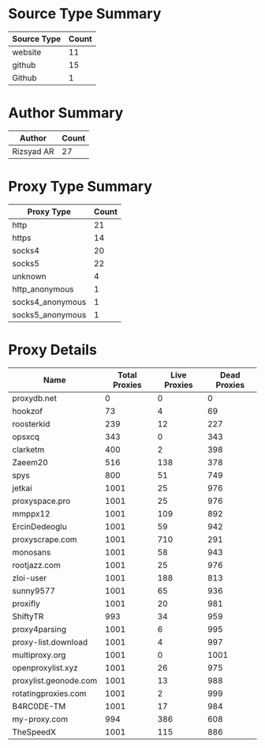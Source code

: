 # Source Type Summary

| Source Type | Count |
|-------------|-------|
| website | 11 |
| github | 15 |
| Github | 1 |


# Author Summary

| Author | Count |
|--------|-------|
| Rizsyad AR | 27 |


# Proxy Type Summary

| Proxy Type | Count |
|------------|-------|
| http | 21 |
| https | 14 |
| socks4 | 20 |
| socks5 | 22 |
| unknown | 4 |
| http_anonymous | 1 |
| socks4_anonymous | 1 |
| socks5_anonymous | 1 |


# Proxy Details

| Name | Total Proxies | Live Proxies | Dead Proxies |
|------|---------------|--------------|---------------|
| proxydb.net | 0 | 0 | 0 |
| hookzof | 73 | 4 | 69 |
| roosterkid | 239 | 12 | 227 |
| opsxcq | 343 | 0 | 343 |
| clarketm | 400 | 2 | 398 |
| Zaeem20 | 516 | 138 | 378 |
| spys | 800 | 51 | 749 |
| jetkai | 1001 | 25 | 976 |
| proxyspace.pro | 1001 | 25 | 976 |
| mmppx12 | 1001 | 109 | 892 |
| ErcinDedeoglu | 1001 | 59 | 942 |
| proxyscrape.com | 1001 | 710 | 291 |
| monosans | 1001 | 58 | 943 |
| rootjazz.com | 1001 | 25 | 976 |
| zloi-user | 1001 | 188 | 813 |
| sunny9577 | 1001 | 65 | 936 |
| proxifly | 1001 | 20 | 981 |
| ShiftyTR | 993 | 34 | 959 |
| proxy4parsing | 1001 | 6 | 995 |
| proxy-list.download | 1001 | 4 | 997 |
| multiproxy.org | 1001 | 0 | 1001 |
| openproxylist.xyz | 1001 | 26 | 975 |
| proxylist.geonode.com | 1001 | 13 | 988 |
| rotatingproxies.com | 1001 | 2 | 999 |
| B4RC0DE-TM | 1001 | 17 | 984 |
| my-proxy.com | 994 | 386 | 608 |
| TheSpeedX | 1001 | 115 | 886 |
